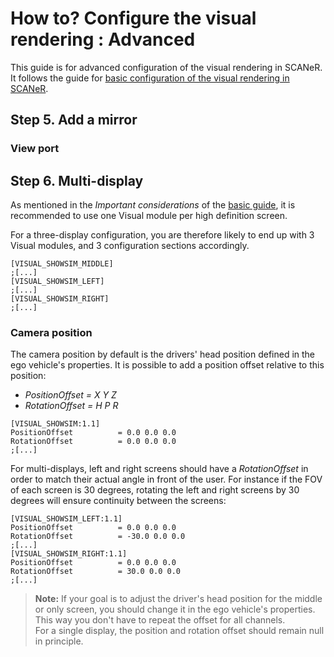 # How to? Configure the visual rendering : Advanced

This guide is for advanced configuration of the visual rendering in SCANeR. It follows the guide for [basic configuration of the visual rendering in SCANeR](./HT_configure_visual.md).

## Step 5. Add a mirror

### View port

## Step 6. Multi-display

As mentioned in the *Important considerations* of the [basic guide](./HT_configure_visual.md), it is recommended to use one Visual module per high definition screen.

For a three-display configuration, you are therefore likely to end up with 3 Visual modules, and 3 configuration sections accordingly.
```
[VISUAL_SHOWSIM_MIDDLE]
;[...]
[VISUAL_SHOWSIM_LEFT]
;[...]
[VISUAL_SHOWSIM_RIGHT]
;[...]
```

### Camera position

The camera position by default is the drivers' head position defined in the ego vehicle's properties. It is possible to add a position offset relative to this position:
* *PositionOffset = X Y Z*
* *RotationOffset = H P R*
```
[VISUAL_SHOWSIM:1.1]
PositionOffset			= 0.0 0.0 0.0
RotationOffset			= 0.0 0.0 0.0
;[...]
```
For multi-displays, left and right screens should have a *RotationOffset* in order to match their actual angle in front of the user.
For instance if the FOV of each screen is 30 degrees, rotating the left and right screens by 30 degrees will ensure continuity between the screens:
```
[VISUAL_SHOWSIM_LEFT:1.1]
PositionOffset			= 0.0 0.0 0.0
RotationOffset			= -30.0 0.0 0.0
;[...]
[VISUAL_SHOWSIM_RIGHT:1.1]
PositionOffset			= 0.0 0.0 0.0
RotationOffset			= 30.0 0.0 0.0
;[...]
```

> **Note:** If your goal is to adjust the driver's head position for the middle or only screen, you should change it in the ego vehicle's properties.
> This way you don't have to repeat the offset for all channels.  
> For a single display, the position and rotation offset should remain null in principle.
